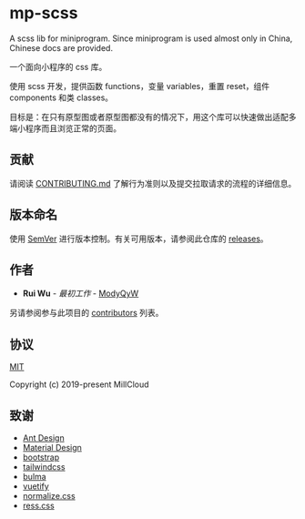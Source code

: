 # mp-scss

A scss lib for miniprogram. Since miniprogram is used almost only in China, Chinese docs are provided.

一个面向小程序的 css 库。

使用 scss 开发，提供函数 functions，变量 variables，重置 reset，组件 components 和类 classes。

目标是：在只有原型图或者原型图都没有的情况下，用这个库可以快速做出适配多端小程序而且浏览正常的页面。

## 贡献

请阅读 [CONTRIBUTING.md](./CONTRIBUTING.md) 了解行为准则以及提交拉取请求的流程的详细信息。

## 版本命名

使用 [SemVer](http://semver.org/) 进行版本控制。有关可用版本，请参阅此仓库的 [releases](https://github.com/MillCloud/mp-scss/releases)。

## 作者

- **Rui Wu** - *最初工作* - [ModyQyW](https://github.com/ModyQyW)

另请参阅参与此项目的 [contributors](https://github.com/MillCloud/mp-scss/contributors) 列表。

## 协议

[MIT](./LICENSE)

Copyright (c) 2019-present MillCloud

## 致谢

- [Ant Design](https://ant.design/)
- [Material Design](https://material.io/)
- [bootstrap](https://github.com/twbs/stylelint-config-twbs-bootstrap)
- [tailwindcss](https://tailwindcss.com/)
- [bulma](https://bulma.io/)
- [vuetify](https://vuetifyjs.com/)
- [normalize.css](https://github.com/necolas/normalize.css#readme)
- [ress.css](https://ress-css.surge.sh/)
